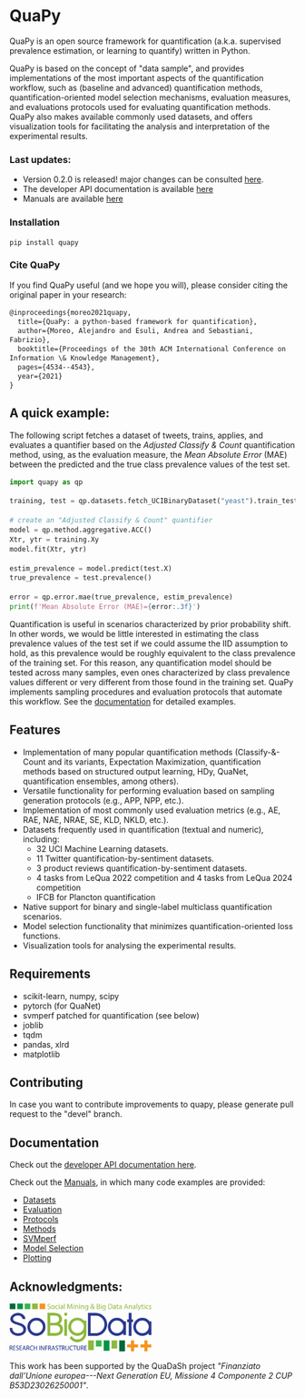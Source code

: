 # QuaPy

QuaPy is an open source framework for quantification (a.k.a. supervised prevalence estimation, or learning to quantify)
written in Python.

QuaPy is based on the concept of "data sample", and provides implementations of the
most important aspects of the quantification workflow, such as (baseline and advanced)
quantification methods, 
quantification-oriented model selection mechanisms, evaluation measures, and evaluations protocols
used for evaluating quantification methods.
QuaPy also makes available commonly used datasets, and offers visualization tools 
for facilitating the analysis and interpretation of the experimental results.

### Last updates:

* Version 0.2.0 is released! major changes can be consulted [here](CHANGE_LOG.txt).
* The developer API documentation is available [here](https://hlt-isti.github.io/QuaPy/index.html)
* Manuals are available [here](https://hlt-isti.github.io/QuaPy/manuals.html)

### Installation

```commandline
pip install quapy
```

### Cite QuaPy

If you find QuaPy useful (and we hope you will), please consider citing the original paper in your research:

```
@inproceedings{moreo2021quapy,
  title={QuaPy: a python-based framework for quantification},
  author={Moreo, Alejandro and Esuli, Andrea and Sebastiani, Fabrizio},
  booktitle={Proceedings of the 30th ACM International Conference on Information \& Knowledge Management},
  pages={4534--4543},
  year={2021}
}
```

## A quick example:

The following script fetches a dataset of tweets, trains, applies, and evaluates a quantifier based on the 
_Adjusted Classify & Count_ quantification method, using, as the evaluation measure, the _Mean Absolute Error_ (MAE)
between the predicted and the true class prevalence values
of the test set.

```python
import quapy as qp

training, test = qp.datasets.fetch_UCIBinaryDataset("yeast").train_test

# create an "Adjusted Classify & Count" quantifier
model = qp.method.aggregative.ACC()
Xtr, ytr = training.Xy
model.fit(Xtr, ytr)

estim_prevalence = model.predict(test.X)
true_prevalence = test.prevalence()

error = qp.error.mae(true_prevalence, estim_prevalence)
print(f'Mean Absolute Error (MAE)={error:.3f}')
```

Quantification is useful in scenarios characterized by prior probability shift. In other
words, we would be little interested in estimating the class prevalence values of the test set if 
we could assume the IID assumption to hold, as this prevalence would be roughly equivalent to the 
class prevalence of the training set. For this reason, any quantification model 
should be tested across many samples, even ones characterized by class prevalence 
values different or very different from those found in the training set.
QuaPy implements sampling procedures and evaluation protocols that automate this workflow.
See the [documentation](https://hlt-isti.github.io/QuaPy/manuals.html) for detailed examples.

## Features

* Implementation of many popular quantification methods (Classify-&-Count and its variants, Expectation Maximization,
quantification methods based on structured output learning, HDy, QuaNet, quantification ensembles, among others).
* Versatile functionality for performing evaluation based on sampling generation protocols (e.g., APP, NPP, etc.).
* Implementation of most commonly used evaluation metrics (e.g., AE, RAE, NAE, NRAE, SE, KLD, NKLD, etc.).
* Datasets frequently used in quantification (textual and numeric), including:
    * 32 UCI Machine Learning datasets.
    * 11 Twitter quantification-by-sentiment datasets.
    * 3 product reviews quantification-by-sentiment datasets. 
    * 4 tasks from LeQua 2022 competition and 4 tasks from LeQua 2024 competition
    * IFCB for Plancton quantification 
* Native support for binary and single-label multiclass quantification scenarios.
* Model selection functionality that minimizes quantification-oriented loss functions.
* Visualization tools for analysing the experimental results.

## Requirements

* scikit-learn, numpy, scipy
* pytorch (for QuaNet)
* svmperf patched for quantification (see below)
* joblib
* tqdm
* pandas, xlrd
* matplotlib

## Contributing

In case you want to contribute improvements to quapy, please generate pull request to the "devel" branch.
  
## Documentation

Check out the [developer API documentation here](https://hlt-isti.github.io/QuaPy/index.html). 

Check out the [Manuals](https://hlt-isti.github.io/QuaPy/manuals.html), in which many code examples
are provided:

* [Datasets](https://hlt-isti.github.io/QuaPy/manuals/datasets.html)
* [Evaluation](https://hlt-isti.github.io/QuaPy/manuals/evaluation.html)
* [Protocols](https://hlt-isti.github.io/QuaPy/manuals/protocols.html)
* [Methods](https://hlt-isti.github.io/QuaPy/manuals/methods.html)
* [SVMperf](https://hlt-isti.github.io/QuaPy/manuals/explicit-loss-minimization.html)
* [Model Selection](https://hlt-isti.github.io/QuaPy/manuals/model-selection.html)
* [Plotting](https://hlt-isti.github.io/QuaPy/manuals/plotting.html)

## Acknowledgments:

<img src="docs/source/SoBigData.png" alt="SoBigData++" width="250"/>

This work has been supported by the QuaDaSh project 
_"Finanziato dall’Unione europea---Next Generation EU, 
Missione 4 Componente 2 CUP B53D23026250001"_.
